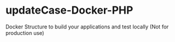 # updateCase-Docker-PHP
Docker Structure to build your applications and test locally (Not for production use)
